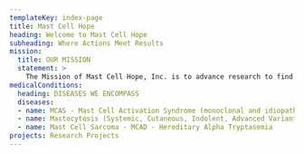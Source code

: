 ```yaml
---
templateKey: index-page
title: Mast Cell Hope
heading: Welcome to Mast Cell Hope
subheading: Where Actions Meet Results
mission:
  title: OUR MISSION
  statement: >
    The Mission of Mast Cell Hope, Inc. is to advance research to find new treatments and ultimately cures for Mast Cell Diseases and to educate care providers on treating Mast Cell Disease. We will advance frontline research into exploration of new ideas underlying the root cause of mast cell diseases. Our goal is to help patients by encouraging physicians, nurses and staff to understand Mast Cell Diseases, and to support researchers in identifying new treatment modalities.
medicalConditions:
  heading: DISEASES WE ENCOMPASS
  diseases:
  - name: MCAS - Mast Cell Activation Syndrome (monoclonal and idiopathic)
  - name: Mastocytosis (Systemic, Cutaneous, Indolent, Advanced Variants)
  - name: Mast Cell Sarcoma - MCAD - Hereditary Alpha Tryptasemia
projects: Research Projects
---
```

